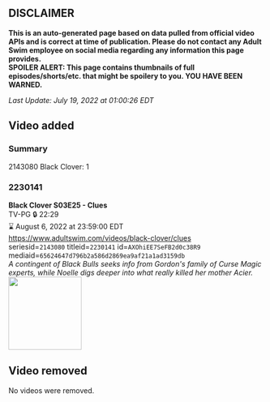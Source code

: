 ## DISCLAIMER
**This is an auto-generated page based on data pulled from official video APIs and is correct at time of publication. Please do not contact any Adult Swim employee on social media regarding any information this page provides.**  
**SPOILER ALERT: This page contains thumbnails of full episodes/shorts/etc. that might be spoilery to you. YOU HAVE BEEN WARNED.**  

_Last Update: July 19, 2022 at 01:00:26 EDT_
## Video added
### Summary
2143080 Black Clover: 1  
### 2230141
**Black Clover S03E25 - Clues**  
TV-PG 🔒 22:29  
⌛ August 6, 2022 at 23:59:00 EDT  
https://www.adultswim.com/videos/black-clover/clues  
seriesid=`2143080` titleid=`2230141` id=`AXOhiEE7SeFB2d0c38R9` mediaid=`65624647d796b2a586d2869ea9af21a1ad3159db`  
_A contingent of Black Bulls seeks info from Gordon's family of Curse Magic experts, while Noelle digs deeper into what really killed her mother Acier._  
<a href="https://media.cdn.adultswim.com/uploads/20200731/thumbnails/2_20731164520-BlackClover_127.jpg"><img src="https://media.cdn.adultswim.com/uploads/20200731/thumbnails/2_20731164520-BlackClover_127.jpg" height="144px" /></a>
## Video removed
No videos were removed.  
